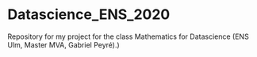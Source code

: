# Datascience_ENS_2020
Repository for my project for the class Mathematics for Datascience (ENS Ulm, Master MVA, Gabriel Peyré).)
